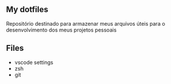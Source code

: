 ## My dotfiles

Repositório destinado para armazenar meus arquivos úteis para o desenvolvimento dos meus projetos pessoais

## Files

- vscode settings
- zsh
- git
